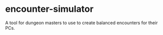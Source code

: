 # encounter-simulator
A tool for dungeon masters to use to create balanced encounters for their PCs.
